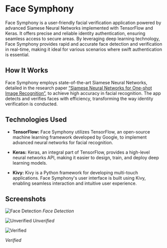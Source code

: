 # Face Symphony

Face Symphony is a user-friendly facial verification application powered by advanced Siamese Neural Networks implemented with TensorFlow and Keras. It offers precise and reliable identity authentication, ensuring seamless access to secure areas. By leveraging deep learning technology, Face Symphony provides rapid and accurate face detection and verification in real-time, making it ideal for various scenarios where swift authentication is essential.

## How It Works

Face Symphony employs state-of-the-art Siamese Neural Networks, detailed in the research paper [“Siamese Neural Networks for One-shot Image Recognition”](https://www.cs.cmu.edu/~rsalakhu/papers/oneshot1.pdf), to achieve high accuracy in facial recognition. The app detects and verifies faces with efficiency, transforming the way identity verification is conducted.

## Technologies Used

- **TensorFlow:** Face Symphony utilizes TensorFlow, an open-source machine learning framework developed by Google, to implement advanced neural networks for facial recognition.
  
- **Keras:** Keras, an integral part of TensorFlow, provides a high-level neural networks API, making it easier to design, train, and deploy deep learning models.

- **Kivy:** Kivy is a Python framework for developing multi-touch applications. Face Symphony's user interface is built using Kivy, enabling seamless interaction and intuitive user experience.

## Screenshots

![Face Detection](https://github.com/ZehraMogulkoc/FaceSymphony/assets/87859856/efb7c485-1286-4f5a-a0d0-0a0d4f747d58)
*Face Detection*

![Unverified](https://github.com/ZehraMogulkoc/FaceSymphony/assets/87859856/dfebba3c-4f8d-4727-9193-12aa0fa82678)
*Unverified*

![Verified](https://github.com/ZehraMogulkoc/FaceSymphony/assets/87859856/b36324ac-768d-4b9a-9b15-9711978360d5)

*Verified*


